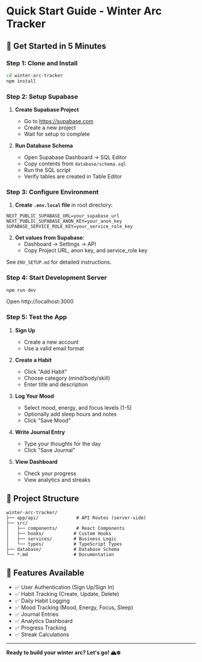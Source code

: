 # Quick Start Guide - Winter Arc Tracker

## 🚀 Get Started in 5 Minutes

### Step 1: Clone and Install

```bash
cd winter-arc-tracker
npm install
```

### Step 2: Setup Supabase

1. **Create Supabase Project**
   - Go to https://supabase.com
   - Create a new project
   - Wait for setup to complete

2. **Run Database Schema**
   - Open Supabase Dashboard → SQL Editor
   - Copy contents from `database/schema.sql`
   - Run the SQL script
   - Verify tables are created in Table Editor

### Step 3: Configure Environment

1. **Create `.env.local` file** in root directory:

```env
NEXT_PUBLIC_SUPABASE_URL=your_supabase_url
NEXT_PUBLIC_SUPABASE_ANON_KEY=your_anon_key
SUPABASE_SERVICE_ROLE_KEY=your_service_role_key
```

2. **Get values from Supabase**:
   - Dashboard → Settings → API
   - Copy Project URL, anon key, and service_role key

See `ENV_SETUP.md` for detailed instructions.

### Step 4: Start Development Server

```bash
npm run dev
```

Open http://localhost:3000

### Step 5: Test the App

1. **Sign Up**
   - Create a new account
   - Use a valid email format

2. **Create a Habit**
   - Click "Add Habit"
   - Choose category (mind/body/skill)
   - Enter title and description

3. **Log Your Mood**
   - Select mood, energy, and focus levels (1-5)
   - Optionally add sleep hours and notes
   - Click "Save Mood"

4. **Write Journal Entry**
   - Type your thoughts for the day
   - Click "Save Journal"

5. **View Dashboard**
   - Check your progress
   - View analytics and streaks

## 📁 Project Structure

```
winter-arc-tracker/
├── app/api/              # API Routes (server-side)
├── src/
│   ├── components/       # React Components
│   ├── hooks/           # Custom Hooks
│   ├── services/        # Business Logic
│   └── types/           # TypeScript Types
├── database/            # Database Schema
└── *.md                 # Documentation
```

## 🎯 Features Available

- ✅ User Authentication (Sign Up/Sign In)
- ✅ Habit Tracking (Create, Update, Delete)
- ✅ Daily Habit Logging
- ✅ Mood Tracking (Mood, Energy, Focus, Sleep)
- ✅ Journal Entries
- ✅ Analytics Dashboard
- ✅ Progress Tracking
- ✅ Streak Calculations

---

**Ready to build your winter arc? Let's go! 🏔️❄️**
